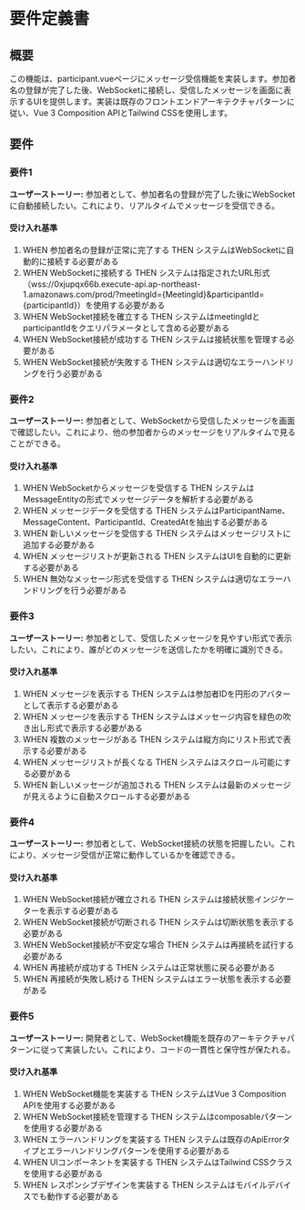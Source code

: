 # 要件定義書

## 概要

この機能は、participant.vueページにメッセージ受信機能を実装します。参加者名の登録が完了した後、WebSocketに接続し、受信したメッセージを画面に表示するUIを提供します。実装は既存のフロントエンドアーキテクチャパターンに従い、Vue 3 Composition APIとTailwind CSSを使用します。

## 要件

### 要件1

**ユーザーストーリー:** 参加者として、参加者名の登録が完了した後にWebSocketに自動接続したい。これにより、リアルタイムでメッセージを受信できる。

#### 受け入れ基準

1. WHEN 参加者名の登録が正常に完了する THEN システムはWebSocketに自動的に接続する必要がある
2. WHEN WebSocketに接続する THEN システムは指定されたURL形式（wss://0xjupqx66b.execute-api.ap-northeast-1.amazonaws.com/prod/?meetingId={MeetingId}&participantId={participantId}）を使用する必要がある
3. WHEN WebSocket接続を確立する THEN システムはmeetingIdとparticipantIdをクエリパラメータとして含める必要がある
4. WHEN WebSocket接続が成功する THEN システムは接続状態を管理する必要がある
5. WHEN WebSocket接続が失敗する THEN システムは適切なエラーハンドリングを行う必要がある

### 要件2

**ユーザーストーリー:** 参加者として、WebSocketから受信したメッセージを画面で確認したい。これにより、他の参加者からのメッセージをリアルタイムで見ることができる。

#### 受け入れ基準

1. WHEN WebSocketからメッセージを受信する THEN システムはMessageEntityの形式でメッセージデータを解析する必要がある
2. WHEN メッセージデータを受信する THEN システムはParticipantName、MessageContent、ParticipantId、CreatedAtを抽出する必要がある
3. WHEN 新しいメッセージを受信する THEN システムはメッセージリストに追加する必要がある
4. WHEN メッセージリストが更新される THEN システムはUIを自動的に更新する必要がある
5. WHEN 無効なメッセージ形式を受信する THEN システムは適切なエラーハンドリングを行う必要がある

### 要件3

**ユーザーストーリー:** 参加者として、受信したメッセージを見やすい形式で表示したい。これにより、誰がどのメッセージを送信したかを明確に識別できる。

#### 受け入れ基準

1. WHEN メッセージを表示する THEN システムは参加者IDを円形のアバターとして表示する必要がある
2. WHEN メッセージを表示する THEN システムはメッセージ内容を緑色の吹き出し形式で表示する必要がある
3. WHEN 複数のメッセージがある THEN システムは縦方向にリスト形式で表示する必要がある
4. WHEN メッセージリストが長くなる THEN システムはスクロール可能にする必要がある
5. WHEN 新しいメッセージが追加される THEN システムは最新のメッセージが見えるように自動スクロールする必要がある

### 要件4

**ユーザーストーリー:** 参加者として、WebSocket接続の状態を把握したい。これにより、メッセージ受信が正常に動作しているかを確認できる。

#### 受け入れ基準

1. WHEN WebSocket接続が確立される THEN システムは接続状態インジケーターを表示する必要がある
2. WHEN WebSocket接続が切断される THEN システムは切断状態を表示する必要がある
3. WHEN WebSocket接続が不安定な場合 THEN システムは再接続を試行する必要がある
4. WHEN 再接続が成功する THEN システムは正常状態に戻る必要がある
5. WHEN 再接続が失敗し続ける THEN システムはエラー状態を表示する必要がある

### 要件5

**ユーザーストーリー:** 開発者として、WebSocket機能を既存のアーキテクチャパターンに従って実装したい。これにより、コードの一貫性と保守性が保たれる。

#### 受け入れ基準

1. WHEN WebSocket機能を実装する THEN システムはVue 3 Composition APIを使用する必要がある
2. WHEN WebSocket接続を管理する THEN システムはcomposableパターンを使用する必要がある
3. WHEN エラーハンドリングを実装する THEN システムは既存のApiErrorタイプとエラーハンドリングパターンを使用する必要がある
4. WHEN UIコンポーネントを実装する THEN システムはTailwind CSSクラスを使用する必要がある
5. WHEN レスポンシブデザインを実装する THEN システムはモバイルデバイスでも動作する必要がある

